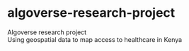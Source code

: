 # algoverse-research-project

Algoverse research project \
Using geospatial data to map access to healthcare in Kenya

